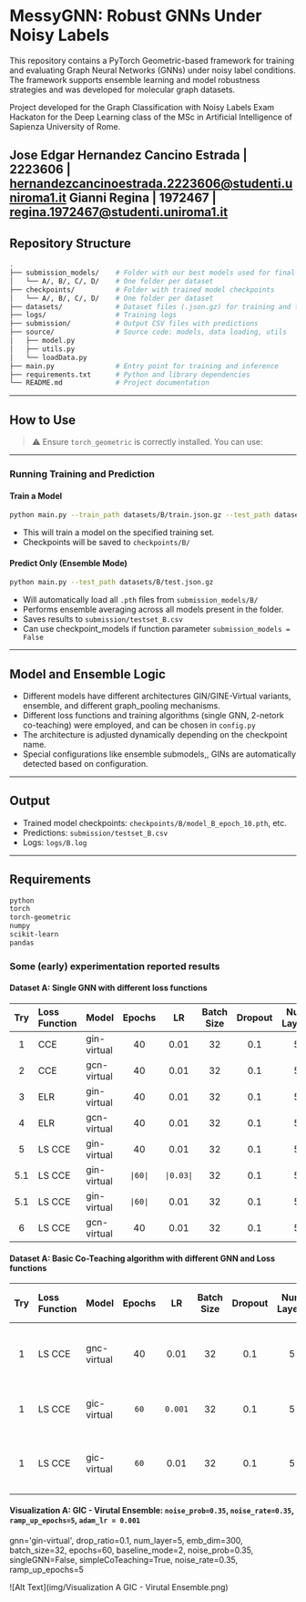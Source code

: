 # MessyGNN: Robust GNNs Under Noisy Labels

This repository contains a PyTorch Geometric-based framework for training and evaluating Graph Neural Networks (GNNs) under noisy label conditions. The framework supports ensemble learning and model robustness strategies and was developed for molecular graph datasets.

Project developed for the Graph Classification with Noisy Labels Exam Hackaton for the Deep Learning class of the MSc in Artificial Intelligence of Sapienza University of Rome.

Jose Edgar Hernandez Cancino Estrada | 2223606 | hernandezcancinoestrada.2223606@studenti.uniroma1.it
Gianni Regina | 1972467 | regina.1972467@studenti.uniroma1.it
---

## Repository Structure

```bash
.
├── submission_models/    # Folder with our best models used for final submission
│   └── A/, B/, C/, D/    # One folder per dataset
├── checkpoints/          # Folder with trained model checkpoints
│   └── A/, B/, C/, D/    # One folder per dataset
├── datasets/             # Dataset files (.json.gz) for training and testing
├── logs/                 # Training logs
├── submission/           # Output CSV files with predictions
├── source/               # Source code: models, data loading, utils
│   ├── model.py
│   ├── utils.py
│   └── loadData.py
├── main.py               # Entry point for training and inference
├── requirements.txt      # Python and library dependencies
└── README.md             # Project documentation
```

---

## How to Use

> ⚠️ Ensure `torch_geometric` is correctly installed. You can use:

---

### Running Training and Prediction

#### Train a Model

```bash
python main.py --train_path datasets/B/train.json.gz --test_path datasets/B/test.json.gz
```

- This will train a model on the specified training set.
- Checkpoints will be saved to `checkpoints/B/`

#### Predict Only (Ensemble Mode)

```bash
python main.py --test_path datasets/B/test.json.gz
```

- Will automatically load all `.pth` files from `submission_models/B/`
- Performs ensemble averaging across all models present in the folder.
- Saves results to `submission/testset_B.csv`
- Can use checkpoint_models if function parameter `submission_models = False`

---

## Model and Ensemble Logic

- Different models have different architectures GIN/GINE-Virtual variants, ensemble, and different graph_pooling mechanisms.
- Different loss functions and training algorithms (single GNN, 2-netork co-teaching) were employed, and can be chosen in `config.py`
- The architecture is adjusted dynamically depending on the checkpoint name.
- Special configurations like ensemble submodels,, GINs are automatically detected based on configuration.

---

## Output

- Trained model checkpoints: `checkpoints/B/model_B_epoch_10.pth`, etc.
- Predictions: `submission/testset_B.csv`
- Logs: `logs/B.log`

---

## Requirements

```bash
python
torch
torch-geometric
numpy
scikit-learn
pandas
```

### Some (early) experimentation reported results


#### Dataset A: Single GNN with different loss functions

| Try | Loss Function | Model        | Epochs | LR | Batch Size | Dropout | Num Layers | Emb Dim | Params |Validation Accuracy |
|:---:|:--------------|:-------------|:------:|:---:|:----------:|:-------:|:----------:|:-------:|:-------------------:|:-------------------:|
| 1 | CCE | gin-virtual | 40 | 0.01 | 32 | 0.1 | 5 | 300 | NA| **0.69**|
| 2 | CCE | gcn-virtual | 40 | 0.01 | 32 | 0.1 | 5 | 300 | NA| **0.62**|
| 3 | ELR|gin-virtual|40| 0.01 | 32 | 0.1 | 5 | 300 | β=0.7, λ=3.0| **0.55** |
| 4 | ELR|gcn-virtual|40| 0.01 | 32 | 0.1 | 5 | 300 |  β=0.7, λ=3.0| **0.57** |
| 5 | LS CCE | gin-virtual| 40 | 0.01  | 32 | 0.1 | 5 | 300 | P=0.2| **0.69** |
| 5.1| LS CCE | gin-virtual| `\|60\|` | `\|0.03\|`  | 32 | 0.1 | 5 | 300 | p=0.2| **0.70** |
| 5.1| LS CCE | gin-virtual| `\|60\|` | 0.01  | 32 | 0.1 | 5 | 300 | `\|p=0.35\|`| **XXXX** |
| 6 | LS CCE | gcn-virtual| 40 | 0.01  | 32 | 0.1 | 5 | 300 | p=0.2| **0.68** |

#### Dataset A: Basic Co-Teaching algorithm with different GNN and Loss functions


| Try | Loss Function | Model        | Epochs | LR | Batch Size | Dropout | Num Layers | Emb Dim | Params |Ensemble Validation Accuracy |
|:---:|:--------------|:-------------|:------:|:---:|:----------:|:-------:|:----------:|:-------:|:-------------------:|:-------------------:|
| 1 | LS CCE | gnc-virtual | 40 | 0.01 | 32 | 0.1 | 5 | 300 |  $p_{}=0.2$ $\:$ $T_k$=10, $\:$ τ = 0.2| **0.66**|
| 1 | LS CCE | gic-virtual | `60` | `0.001` | 32 | 0.1 | 5 | 300 |  $p_{}=$ `0.35` $\:$ $T_k$=`5`, $\:$ τ = `0.35`| **0.66**|
| 1 | LS CCE | gic-virtual | `60` | 0.01 | 32 | 0.1 | 5 | 300 |  $p_{}=$ `0.35` $\:$ $T_k$=10, $\:$ τ = `0.35`| **0.66**|


#### Visualization A: GIC - Virutal Ensemble: `noise_prob=0.35`, `noise_rate=0.35`, `ramp_up_epochs=5`, `adam_lr = 0.001`

gnn='gin-virtual', drop_ratio=0.1, num_layer=5, emb_dim=300, batch_size=32, epochs=60, baseline_mode=2, noise_prob=0.35, singleGNN=False, simpleCoTeaching=True, noise_rate=0.35, ramp_up_epochs=5

![Alt Text](img/Visualization A GIC - Virutal Ensemble.png)
